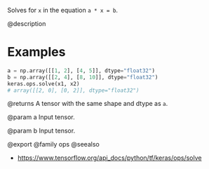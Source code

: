Solves for `x` in the equation `a * x = b`.

@description

# Examples
```python
a = np.array([[1, 2], [4, 5]], dtype="float32")
b = np.array([[2, 4], [8, 10]], dtype="float32")
keras.ops.solve(x1, x2)
# array([[2, 0], [0, 2]], dtype="float32")
```

@returns
A tensor with the same shape and dtype as `a`.

@param a
Input tensor.

@param b
Input tensor.

@export
@family ops
@seealso
+ <https://www.tensorflow.org/api_docs/python/tf/keras/ops/solve>
